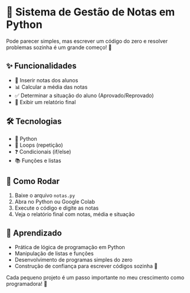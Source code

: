 # 📝 Sistema de Gestão de Notas em Python

Pode parecer simples, mas escrever um código do zero e resolver problemas sozinha é um grande começo! 🚀


## ✨ Funcionalidades
- 🏫 Inserir notas dos alunos  
- 📊 Calcular a média das notas  
- ✅ Determinar a situação do aluno (Aprovado/Reprovado)  
- 📄 Exibir um relatório final  


## 🛠 Tecnologias
- 🐍 Python  
- 🔁 Loops (repetição)  
- ❓ Condicionais (if/else)  
- 📚 Funções e listas  


## 🚀 Como Rodar
1. Baixe o arquivo `notas.py`  
2. Abra no Python ou Google Colab  
3. Execute o código e digite as notas  
4. Veja o relatório final com notas, média e situação  



## 🎯 Aprendizado
- Prática de lógica de programação em Python  
- Manipulação de listas e funções  
- Desenvolvimento de programas simples do zero  
- Construção de confiança para escrever códigos sozinha 💪  

Cada pequeno projeto é um passo importante no meu crescimento como programadora! 🚀
